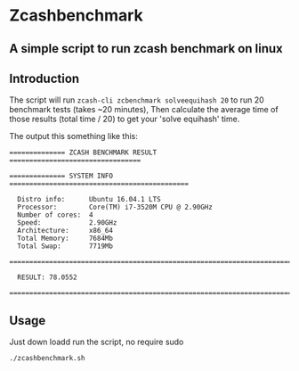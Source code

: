 # Zcashbenchmark
## A simple script to run zcash benchmark on linux
## Introduction
The script will run `zcash-cli zcbenchmark solveequihash 20` to run 20 benchmark tests (takes ~20 minutes),
Then calculate the average time of those results (total time / 20) to get your 'solve equihash' time.

The output this something like this:
```shel
============== ZCASH BENCHMARK RESULT =================================

============== SYSTEM INFO =============================================

  Distro info:	    Ubuntu 16.04.1 LTS
  Processor:        Core(TM) i7-3520M CPU @ 2.90GHz
  Number of cores:  4
  Speed:            2.90GHz
  Architecture:     x86_64
  Total Memory:     7684Mb
  Total Swap:       7719Mb

=======================================================================

  RESULT: 78.0552

=======================================================================
```
## Usage
Just down loadd run the script, no require sudo
```
./zcashbenchmark.sh
```




